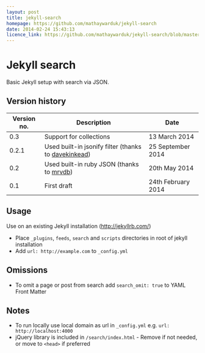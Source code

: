 ```yaml
---
layout: post
title: jekyll-search
homepage: https://github.com/mathaywarduk/jekyll-search
date: 2014-02-24 15:43:13
licence_link: https://github.com/mathaywarduk/jekyll-search/blob/master/LICENSE
---
```

Jekyll search
=============

Basic Jekyll setup with search via JSON.

Version history
---------------

| Version no. | Description  | Date |
| --- | --- | --- |
| 0.3 | Support for collections | 13 March 2014 |
| 0.2.1 | Used built-in jsonify filter (thanks to [davekinkead](https://github.com/davekinkead)) | 25 September 2014 |
| 0.2 | Used built-in ruby JSON (thanks to [mrvdb](https://github.com/mrvdb)) | 20th May 2014 |
| 0.1 | First draft | 24th February 2014 |


Usage
-----

Use on an existing Jekyll installation (http://jekyllrb.com/)

* Place ```_plugins```, ```feeds```, ```search``` and ```scripts``` directories in root of jekyll installation
* Add ```url: http://example.com``` to ```_config.yml```


Omissions
----------
* To omit a page or post from search add ```search_omit: true``` to YAML Front Matter 


Notes
-----

* To run locally use local domain as url in ```_config.yml``` e.g. ```url: http://localhost:4000```
* jQuery library is included in ```/search/index.html``` - Remove if not needed, or move to ```<head>``` if preferred

